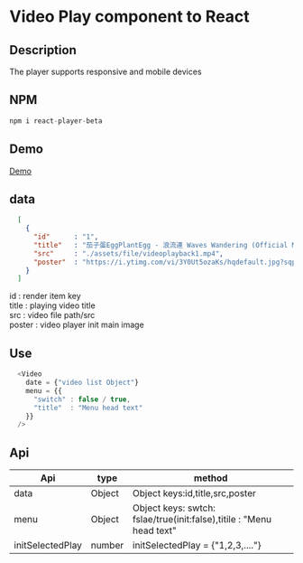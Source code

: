 # Video Play component to React

## Description
The player supports responsive and mobile devices

## NPM
```js
npm i react-player-beta
```

## Demo
[Demo](https://1987showsun.github.io/video-component-by-React-dev/index.html)

## data
```json
  [
    {
      "id"      : "1",
      "title"   : "茄子蛋EggPlantEgg - 浪流連 Waves Wandering (Official Music Video)",
      "src"     : "./assets/file/videoplayback1.mp4",
      "poster"  : "https://i.ytimg.com/vi/3Y0Ut5ozaKs/hqdefault.jpg?sqp=-oaymwEZCPYBEIoBSFXyq4qpAwsIARUAAIhCGAFwAQ==&rs=AOn4CLDlohyjxrPwOpwJU1i2ipVms3wYJQ"
    }
  ]
```
id       : render item key <br/>
title    : playing video title <br/>
src      : video file path/src <br/>
poster   : video player init main image <br/>

## Use
```js
  <Video
    date = {"video list Object"} 
    menu = {{
      "switch" : false / true,
      "title"  : "Menu head text"
    }}
  />
```

## Api

| Api                 | type              | method                                                               |
| ------------------- | ----------------- | -------------------------------------------------------------------- |
| data                | Object            | Object keys:id,title,src,poster                                      |
| menu                | Object            | Object keys: swtch: fslae/true(init:false),titile : "Menu head text" |
| initSelectedPlay    | number            | initSelectedPlay = {"1,2,3,...."}                                    |